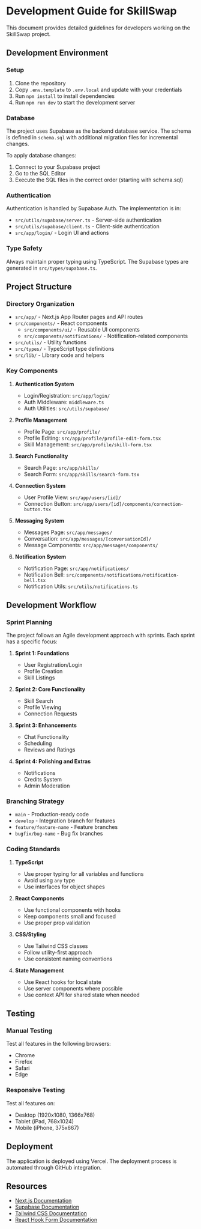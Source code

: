 # Development Guide for SkillSwap

This document provides detailed guidelines for developers working on the SkillSwap project.

## Development Environment

### Setup

1. Clone the repository
2. Copy `.env.template` to `.env.local` and update with your credentials
3. Run `npm install` to install dependencies
4. Run `npm run dev` to start the development server

### Database

The project uses Supabase as the backend database service. The schema is defined in `schema.sql` with additional migration files for incremental changes.

To apply database changes:
1. Connect to your Supabase project
2. Go to the SQL Editor
3. Execute the SQL files in the correct order (starting with schema.sql)

### Authentication

Authentication is handled by Supabase Auth. The implementation is in:
- `src/utils/supabase/server.ts` - Server-side authentication
- `src/utils/supabase/client.ts` - Client-side authentication
- `src/app/login/` - Login UI and actions

### Type Safety

Always maintain proper typing using TypeScript. The Supabase types are generated in `src/types/supabase.ts`.

## Project Structure

### Directory Organization

- `src/app/` - Next.js App Router pages and API routes
- `src/components/` - React components
  - `src/components/ui/` - Reusable UI components
  - `src/components/notifications/` - Notification-related components
- `src/utils/` - Utility functions
- `src/types/` - TypeScript type definitions
- `src/lib/` - Library code and helpers

### Key Components

1. **Authentication System**
   - Login/Registration: `src/app/login/`
   - Auth Middleware: `middleware.ts`
   - Auth Utilities: `src/utils/supabase/`

2. **Profile Management**
   - Profile Page: `src/app/profile/`
   - Profile Editing: `src/app/profile/profile-edit-form.tsx`
   - Skill Management: `src/app/profile/skill-form.tsx`

3. **Search Functionality**
   - Search Page: `src/app/skills/`
   - Search Form: `src/app/skills/search-form.tsx`

4. **Connection System**
   - User Profile View: `src/app/users/[id]/`
   - Connection Button: `src/app/users/[id]/components/connection-button.tsx`

5. **Messaging System**
   - Messages Page: `src/app/messages/`
   - Conversation: `src/app/messages/[conversationId]/`
   - Message Components: `src/app/messages/components/`

6. **Notification System**
   - Notification Page: `src/app/notifications/`
   - Notification Bell: `src/components/notifications/notification-bell.tsx`
   - Notification Utils: `src/utils/notifications.ts`

## Development Workflow

### Sprint Planning

The project follows an Agile development approach with sprints. Each sprint has a specific focus:

1. **Sprint 1: Foundations**
   - User Registration/Login
   - Profile Creation
   - Skill Listings

2. **Sprint 2: Core Functionality**
   - Skill Search
   - Profile Viewing
   - Connection Requests

3. **Sprint 3: Enhancements**
   - Chat Functionality
   - Scheduling
   - Reviews and Ratings

4. **Sprint 4: Polishing and Extras**
   - Notifications
   - Credits System
   - Admin Moderation

### Branching Strategy

- `main` - Production-ready code
- `develop` - Integration branch for features
- `feature/feature-name` - Feature branches
- `bugfix/bug-name` - Bug fix branches

### Coding Standards

1. **TypeScript**
   - Use proper typing for all variables and functions
   - Avoid using `any` type
   - Use interfaces for object shapes

2. **React Components**
   - Use functional components with hooks
   - Keep components small and focused
   - Use proper prop validation

3. **CSS/Styling**
   - Use Tailwind CSS classes
   - Follow utility-first approach
   - Use consistent naming conventions

4. **State Management**
   - Use React hooks for local state
   - Use server components where possible
   - Use context API for shared state when needed

## Testing

### Manual Testing

Test all features in the following browsers:
- Chrome
- Firefox
- Safari
- Edge

### Responsive Testing

Test all features on:
- Desktop (1920x1080, 1366x768)
- Tablet (iPad, 768x1024)
- Mobile (iPhone, 375x667)

## Deployment

The application is deployed using Vercel. The deployment process is automated through GitHub integration.

## Resources

- [Next.js Documentation](https://nextjs.org/docs)
- [Supabase Documentation](https://supabase.io/docs)
- [Tailwind CSS Documentation](https://tailwindcss.com/docs)
- [React Hook Form Documentation](https://react-hook-form.com/)
